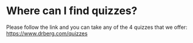 # Where can I find quizzes?

Please follow the link and you can take any of the 4 quizzes that we offer: https://www.drberg.com/quizzes